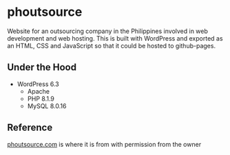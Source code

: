 # phoutsource
Website for an outsourcing company in the Philippines involved in web development and web hosting. This is built with WordPress and exported as an HTML, CSS and JavaScript so that it could be hosted to github-pages.

## Under the Hood
- WordPress 6.3
  - Apache
  - PHP 8.1.9
  - MySQL 8.0.16
 
## Reference
[phoutsource.com](https://phoutsource.com) is where it is from with permission from the owner
